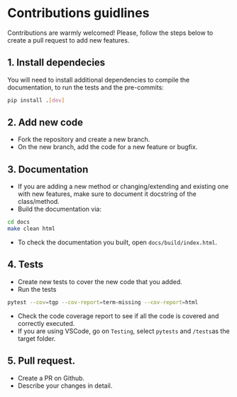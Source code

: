 # Contributions guidlines

Contributions are warmly welcomed!
Please, follow the steps below to create a pull request to add new features.


## 1. Install dependecies

You will need to install additional dependencies to compile the documentation, to run the tests and the pre-commits:

```bash
pip install .[dev]
```

## 2. Add new code

- Fork the repository and create a new branch.
- On the new branch, add the code for a new feature or bugfix.

## 3. Documentation

- If you are adding a new method or changing/extending and existing one with new features, make sure to document it docstring of the class/method.
- Build the documentation via:

```bash
cd docs
make clean html
```

- To check the documentation you built, open `docs/build/index.html`.

## 4. Tests
- Create new tests to cover the new code that you added.
- Run the tests

```bash
pytest --cov=tgp --cov-report=term-missing --cov-report=html
```
- Check the code coverage report to see if all the code is covered and correctly executed.
- If you are using VSCode, go on `Testing`, select `pytests` and `/tests`as the target folder.

## 5. Pull request.
- Create a PR on Github.
- Describe your changes in detail.